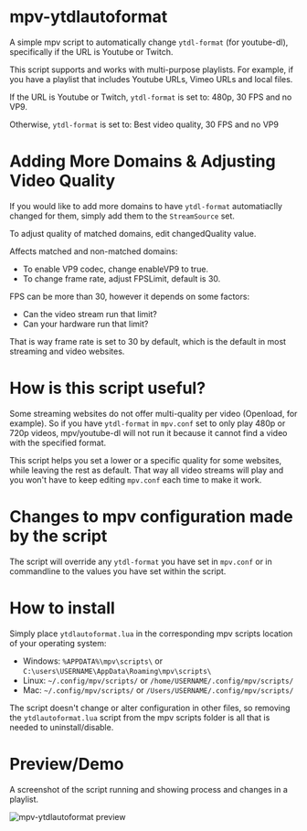 # mpv-ytdlautoformat
A simple mpv script to automatically change `ytdl-format` (for youtube-dl), specifically if the URL is Youtube or Twitch.

This script supports and works with multi-purpose playlists. For example, if you have a playlist that includes Youtube URLs, Vimeo URLs and local files.

If the URL is Youtube or Twitch, `ytdl-format` is set to: 480p, 30 FPS and no VP9.

Otherwise, `ytdl-format` is set to: Best video quality, 30 FPS and no VP9

# Adding More Domains & Adjusting Video Quality
If you would like to add more domains to have `ytdl-format` automatiaclly changed for them, simply add them to the `StreamSource` set.

To adjust quality of matched domains, edit changedQuality value.

Affects matched and non-matched domains:
- To enable VP9 codec, change enableVP9 to true.
- To change frame rate, adjust FPSLimit, default is 30.

FPS can be more than 30, however it depends on some factors:
- Can the video stream run that limit?
- Can your hardware run that limit?

That is way frame rate is set to 30 by default, which is the default in most streaming and video websites.

# How is this script useful?
Some streaming websites do not offer multi-quality per video (Openload, for example). So if you have `ytdl-format` in `mpv.conf` set to only play 480p or 720p videos, mpv/youtube-dl will not run it because it cannot find a video with the specified format.

This script helps you set a lower or a specific quality for some websites, while leaving the rest as default. That way all video streams will play and you won't have to keep editing `mpv.conf` each time to make it work.

# Changes to mpv configuration made by the script
The script will override any `ytdl-format` you have set in `mpv.conf` or in commandline to the values you have set within the script.

# How to install
Simply place `ytdlautoformat.lua` in the corresponding mpv scripts location of your operating system:

- Windows: `%APPDATA%\mpv\scripts\` or `C:\users\USERNAME\AppData\Roaming\mpv\scripts\`
- Linux: `~/.config/mpv/scripts/` or `/home/USERNAME/.config/mpv/scripts/`
- Mac: `~/.config/mpv/scripts/` or `/Users/USERNAME/.config/mpv/scripts/`

The script doesn't change or alter configuration in other files, so removing the `ytdlautoformat.lua` script from the mpv scripts folder is all that is needed to uninstall/disable.

# Preview/Demo
A screenshot of the script running and showing process and changes in a playlist.

![mpv-ytdlautoformat preview](https://i.imgur.com/KizO1TW.jpg)
